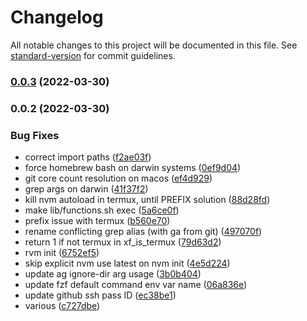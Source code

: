 # Changelog

All notable changes to this project will be documented in this file. See [standard-version](https://github.com/conventional-changelog/standard-version) for commit guidelines.

### [0.0.3](https://github.com/f3rno64/xf-bash-lib/compare/v0.0.2...v0.0.3) (2022-03-30)

### 0.0.2 (2022-03-30)


### Bug Fixes

* correct import paths ([f2ae03f](https://github.com/f3rno64/xf-bash-lib/commit/f2ae03f22de5961d50231d6b926547b2eacc376c))
* force homebrew bash on darwin systems ([0ef9d04](https://github.com/f3rno64/xf-bash-lib/commit/0ef9d04e010c9182af128a4376774aa811c9b0fe))
* git core count resolution on macos ([ef4d929](https://github.com/f3rno64/xf-bash-lib/commit/ef4d929acae2fbd2f75021b378a76c8d5c608336))
* grep args on darwin ([41f37f2](https://github.com/f3rno64/xf-bash-lib/commit/41f37f28f4294276c4a6ec4e440573aaafd74442))
* kill nvm autoload in termux, until PREFIX solution ([88d28fd](https://github.com/f3rno64/xf-bash-lib/commit/88d28fd238c04c799e6089f2af554584c1583673))
* make lib/functions.sh exec ([5a6ce0f](https://github.com/f3rno64/xf-bash-lib/commit/5a6ce0f5312b6b8ca301e15e3f792aa90d126aea))
* prefix issue with termux ([b560e70](https://github.com/f3rno64/xf-bash-lib/commit/b560e700bf5435f72fe34cbf0d1e741afc704cbc))
* rename conflicting grep alias (with ga from git) ([497070f](https://github.com/f3rno64/xf-bash-lib/commit/497070f8a0e97adc846b1eeabdf64d73d76870e7))
* return 1 if not termux in xf_is_termux ([79d63d2](https://github.com/f3rno64/xf-bash-lib/commit/79d63d2b18b963e836da705bdfdbe9212755ca60))
* rvm init ([6752ef5](https://github.com/f3rno64/xf-bash-lib/commit/6752ef5d9854b66e2dff4603f363502a176f025e))
* skip explicit nvm use latest on nvm init ([4e5d224](https://github.com/f3rno64/xf-bash-lib/commit/4e5d224eae70f8f54ea1fff55546fa982d6152e9))
* update ag ignore-dir arg usage ([3b0b404](https://github.com/f3rno64/xf-bash-lib/commit/3b0b4040739bba1d06b7ddec7e69c5e2876c94ae))
* update fzf default command env var name ([06a836e](https://github.com/f3rno64/xf-bash-lib/commit/06a836e99ee40be3f3b18e423b15cb5f4090b2dc))
* update github ssh pass ID ([ec38be1](https://github.com/f3rno64/xf-bash-lib/commit/ec38be1db9aabb3b7c503dbb18bf1fc6f389dd7b))
* various ([c727dbe](https://github.com/f3rno64/xf-bash-lib/commit/c727dbeddf85f67ebbf131b691e1119bd1a223ec))
